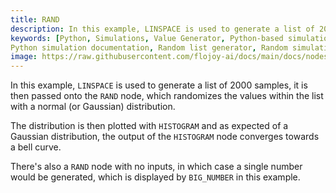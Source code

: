 ```yaml
---
title: RAND
description: In this example, LINSPACE is used to generate a list of 2000 samples, it is then passed onto the RAND node, which randomizes the values within the list with a normal (or Gaussian) distribution. The distribution is then plotted with HISTOGRAM and as expected of a Gaussian distribution, the output of the HISTOGRAM node converges towards a bell curve.
keywords: [Python, Simulations, Value Generator, Python-based simulations, Python random simulations, Flojoy generator nodes, Dynamic modeling techniques, Random simulation examples, Python simulation tools, Random number generator,Dynamic system modeling, Random data generation,
Python simulation documentation, Random list generator, Random simulation in Flojoy]
image: https://raw.githubusercontent.com/flojoy-ai/docs/main/docs/nodes/GENERATORS/SIMULATIONS/RAND/examples/EX1/output.jpeg
---
```


In this example, `LINSPACE` is used to generate a list of 2000 samples, it is then passed onto the `RAND` node, 
which randomizes the values within the list with a normal (or Gaussian) distribution.  

The distribution is then plotted with `HISTOGRAM` and as expected of a Gaussian distribution,
the output of the `HISTOGRAM` node converges towards a bell curve.

There's also a `RAND` node with no inputs, in which case a single number would be generated, which is displayed by `BIG_NUMBER` in this example.